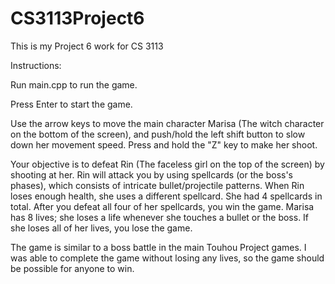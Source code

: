 # CS3113Project6
This is my Project 6 work for CS 3113

Instructions:

Run main.cpp to run the game.

Press Enter to start the game.

Use the arrow keys to move the main character Marisa (The witch character on the bottom of the screen), and push/hold the left shift button to slow down her movement speed. Press and hold the "Z" key to make her shoot. 

Your objective is to defeat Rin (The faceless girl on the top of the screen) by shooting at her. Rin will attack you by using spellcards (or the boss's phases), which consists of intricate bullet/projectile patterns. When Rin loses enough health, she uses a different spellcard. She had 4 spellcards in total. After you defeat all four of her spellcards, you win the game. Marisa has 8 lives; she loses a life whenever she touches a bullet or the boss. If she loses all of her lives, you lose the game. 

The game is similar to a boss battle in the main Touhou Project games. I was able to complete the game without losing any lives, so the game should be possible for anyone to win. 
